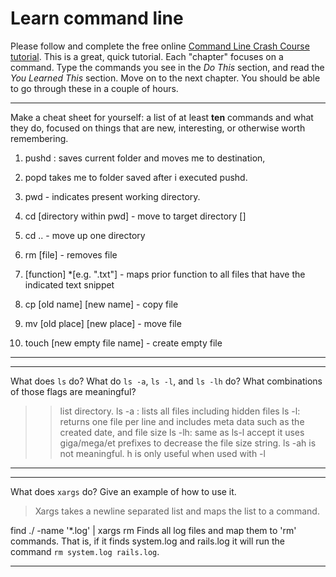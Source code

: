 # Learn command line

Please follow and complete the free online [Command Line Crash Course
tutorial](http://cli.learncodethehardway.org/book/). This is a great,
quick tutorial. Each "chapter" focuses on a command. Type the commands
you see in the _Do This_ section, and read the _You Learned This_
section. Move on to the next chapter. You should be able to go through
these in a couple of hours.


---

Make a cheat sheet for yourself: a list of at least **ten** commands and what they do, focused on things that are new, interesting, or otherwise worth remembering.

> > 
1. pushd <destination folder> : saves current folder and moves me to destination, 
2. popd takes me to folder saved after i executed pushd.
 
3. pwd - indicates present working directory. 
4. cd [directory within pwd] - move to target directory []
5. cd .. - move up one directory 
6. rm [file] - removes file
7. [function] *[e.g. ".txt"] - maps prior function to all files that have the indicated text snippet 
8. cp [old name] [new name] - copy file 
9. mv [old place] [new place] - move file
10. touch [new empty file name] - create empty file

---


---

What does `ls` do? What do `ls -a`, `ls -l`, and `ls -lh` do? What combinations of those flags are meaningful?

> > list directory.
ls -a : lists all files including hidden files
ls -l: returns one file per line and includes meta data such as the created date, and file size 
ls -lh: same as ls-l accept it uses giga/mega/et prefixes to decrease the file size string. 
ls -ah is not meaningful. h is only useful when used with -l


---


---

What does `xargs` do? Give an example of how to use it.

> Xargs takes a newline separated list and maps the list to a command.

 find ./ -name '*.log' | xargs rm
  Finds all log files and map them to 'rm' commands. That is, if it finds system.log and rails.log it will run the command `rm system.log rails.log`.

---

